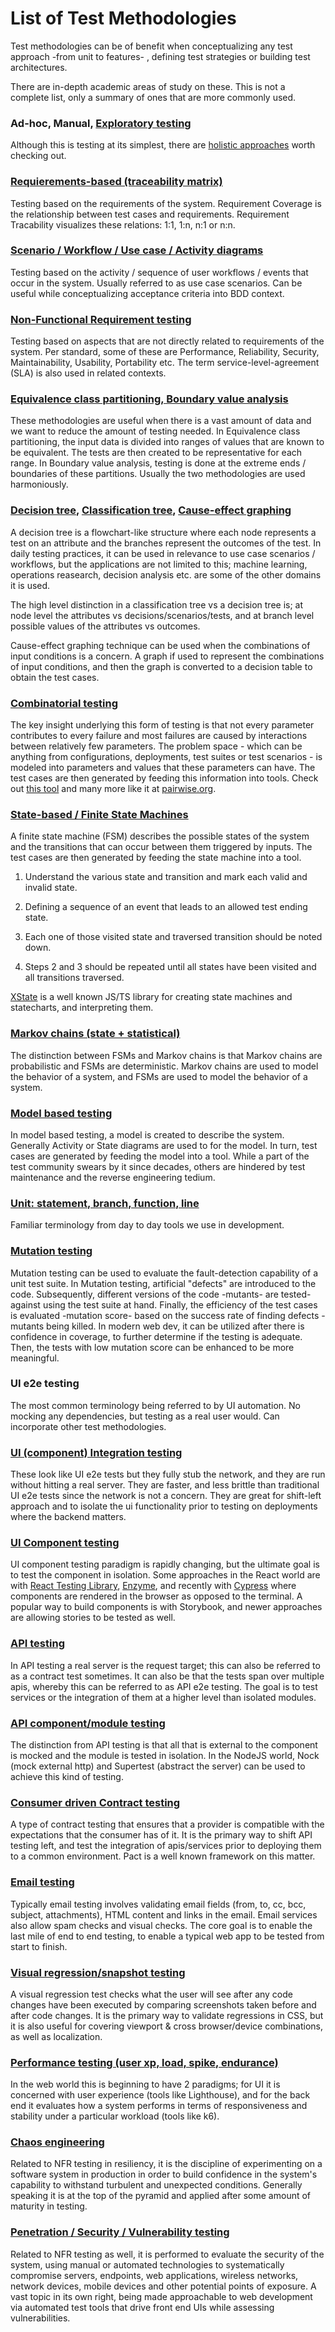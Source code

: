# List of Test Methodologies

Test methodologies can be of benefit when conceptualizing any test approach -from unit to features- , defining test strategies or building test architectures.

There are in-depth academic areas of study on these. This is not a complete list, only a summary of ones that are more commonly used.

### [](https://dev.to/muratkeremozcan/mostly-incomplete-list-of-test-methodologies-52no#adhoc-manual-exploratory-testing)Ad-hoc, Manual, [Exploratory testing](https://www.guru99.com/exploratory-testing.html)

Although this is testing at its simplest, there are [holistic approaches](https://www.satisfice.com/rapid-testing-methodology) worth checking out.

### [](https://dev.to/muratkeremozcan/mostly-incomplete-list-of-test-methodologies-52no#requierementsbased-traceability-matrix)[Requierements-based (traceability matrix)](https://en.wikipedia.org/wiki/Traceability_matrix)

Testing based on the requirements of the system. Requirement Coverage is the relationship between test cases and requirements. Requirement Tracability visualizes these relations: 1:1, 1:n, n:1 or n:n.

### [](https://dev.to/muratkeremozcan/mostly-incomplete-list-of-test-methodologies-52no#scenario-workflow-use-case-activity-diagrams)[Scenario / Workflow / Use case / Activity diagrams](https://en.wikipedia.org/wiki/Activity_diagram)

Testing based on the activity / sequence of user workflows / events that occur in the system. Usually referred to as use case scenarios. Can be useful while conceptualizing acceptance criteria into BDD context.

### [](https://dev.to/muratkeremozcan/mostly-incomplete-list-of-test-methodologies-52no#nonfunctional-requirement-testing)[Non-Functional Requirement testing](https://iso25000.com/index.php/en/iso-25000-standards/iso-25010)

Testing based on aspects that are not directly related to requirements of the system. Per standard, some of these are Performance, Reliability, Security, Maintainability, Usability, Portability etc. The term service-level-agreement (SLA) is also used in related contexts.

### [](https://dev.to/muratkeremozcan/mostly-incomplete-list-of-test-methodologies-52no#equivalence-class-partitioning-boundary-value-analysis)[Equivalence class partitioning, Boundary value analysis](https://www.guru99.com/equivalence-partitioning-boundary-value-analysis.html)

These methodologies are useful when there is a vast amount of data and we want to reduce the amount of testing needed. In Equivalence class partitioning, the input data is divided into ranges of values that are known to be equivalent. The tests are then created to be representative for each range. In Boundary value analysis, testing is done at the extreme ends / boundaries of these partitions. Usually the two methodologies are used harmoniously.

### [](https://dev.to/muratkeremozcan/mostly-incomplete-list-of-test-methodologies-52no#decision-tree-classification-tree-causeeffect-graphing)[Decision tree](https://en.wikipedia.org/wiki/Decision_tree), [Classification tree](https://citeseerx.ist.psu.edu/viewdoc/download?doi=10.1.1.83.9731&rep=rep1&type=pdf), [Cause-effect graphing](https://www.geeksforgeeks.org/cause-effect-graphing-in-software-engineering/)

A decision tree is a flowchart-like structure where each node represents a test on an attribute and the branches represent the outcomes of the test. In daily testing practices, it can be used in relevance to use case scenarios / workflows, but the applications are not limited to this; machine learning, operations reasearch, decision analysis etc. are some of the other domains it is used.

The high level distinction in a classification tree vs a decision tree is; at node level the attributes vs decisions/scenarios/tests, and at branch level possible values of the attributes vs outcomes.

Cause-effect graphing technique can be used when the combinations of input conditions is a concern. A graph if used to represent the combinations of input conditions, and then the graph is converted to a decision table to obtain the test cases.

### [](https://dev.to/muratkeremozcan/mostly-incomplete-list-of-test-methodologies-52no#combinatorial-testing)[Combinatorial testing](https://github.com/NoriSte/ui-testing-best-practices/blob/master/sections/advanced/combinatorial-testing.md)

The key insight underlying this form of testing is that not every parameter contributes to every failure and most failures are caused by interactions between relatively few parameters. The problem space - which can be anything from configurations, deployments, test suites or test scenarios - is modeled into parameters and values that these parameters can have. The test cases are then generated by feeding this information into tools. Check out [this tool](https://foselab.unibg.it/ctwedge/) and many more like it at [pairwise.org](https://jaccz.github.io/pairwise/).

### [](https://dev.to/muratkeremozcan/mostly-incomplete-list-of-test-methodologies-52no#statebased-finite-state-machines)[State-based / Finite State Machines](https://xstate.js.org/docs/about/resources.html#courses)

A finite state machine (FSM) describes the possible states of the system and the transitions that can occur between them triggered by inputs. The test cases are then generated by feeding the state machine into a tool.

1.  Understand the various state and transition and mark each valid and invalid state.
    
2.  Defining a sequence of an event that leads to an allowed test ending state.
    
3.  Each one of those visited state and traversed transition should be noted down.
    
4.  Steps 2 and 3 should be repeated until all states have been visited and all transitions traversed.
    

[XState](https://xstate.js.org/) is a well known JS/TS library for creating state machines and statecharts, and interpreting them.

### [](https://dev.to/muratkeremozcan/mostly-incomplete-list-of-test-methodologies-52no#markov-chains-state-statistical)[Markov chains (state + statistical)](https://en.wikipedia.org/wiki/Markov_chain)

The distinction between FSMs and Markov chains is that Markov chains are probabilistic and FSMs are deterministic. Markov chains are used to model the behavior of a system, and FSMs are used to model the behavior of a system.

### [](https://dev.to/muratkeremozcan/mostly-incomplete-list-of-test-methodologies-52no#model-based-testing)[Model based testing](https://en.wikipedia.org/wiki/Model-based_testing)

In model based testing, a model is created to describe the system. Generally Activity or State diagrams are used to for the model. In turn, test cases are generated by feeding the model into a tool. While a part of the test community swears by it since decades, others are hindered by test maintenance and the reverse engineering tedium.

### [](https://dev.to/muratkeremozcan/mostly-incomplete-list-of-test-methodologies-52no#unit-statement-branch-function-line)[Unit: statement, branch, function, line](https://krishankantsinghal.medium.com/how-to-read-test-coverage-report-generated-using-jest-c2d1cb70da8b)

Familiar terminology from day to day tools we use in development.

### [](https://dev.to/muratkeremozcan/mostly-incomplete-list-of-test-methodologies-52no#mutation-testing)[Mutation testing](https://stryker-mutator.io/docs/)

Mutation testing can be used to evaluate the fault-detection capability of a unit test suite. In Mutation testing, artificial "defects" are introduced to the code. Subsequently, different versions of the code -mutants- are tested-against using the test suite at hand. Finally, the efficiency of the test cases is evaluated -mutation score- based on the success rate of finding defects -mutants being killed. In modern web dev, it can be utilized after there is confidence in coverage, to further determine if the testing is adequate. Then, the tests with low mutation score can be enhanced to be more meaningful.

### [](https://dev.to/muratkeremozcan/mostly-incomplete-list-of-test-methodologies-52no#ui-e2e-testing)UI e2e testing

The most common terminology being referred to by UI automation. No mocking any dependencies, but testing as a real user would. Can incorporate other test methodologies.

### [](https://dev.to/muratkeremozcan/mostly-incomplete-list-of-test-methodologies-52no#ui-component-integration-testing)[UI (component) Integration testing](https://itnext.io/component-vs-ui-integration-vs-e2e-tests-f02b575339dc)

These look like UI e2e tests but they fully stub the network, and they are run without hitting a real server. They are faster, and less brittle than traditional UI e2e tests since the network is not a concern. They are great for shift-left approach and to isolate the ui functionality prior to testing on deployments where the backend matters.

### [](https://dev.to/muratkeremozcan/mostly-incomplete-list-of-test-methodologies-52no#ui-component-testing)[UI Component testing](https://github.com/NoriSte/ui-testing-best-practices#7-component-testing)

UI component testing paradigm is rapidly changing, but the ultimate goal is to test the component in isolation. Some approaches in the React world are with [React Testing Library](https://testing-library.com/docs/react-testing-library/intro), [Enzyme](https://airbnb.io/enzyme/), and recently with [Cypress](https://docs.cypress.io/guides/component-testing/introduction#What-is-Component-Testing) where components are rendered in the browser as opposed to the terminal. A popular way to build components is with Storybook, and newer approaches are allowing stories to be tested as well.

### [](https://dev.to/muratkeremozcan/mostly-incomplete-list-of-test-methodologies-52no#api-testing)[API testing](https://en.wikipedia.org/wiki/API_testing)

In API testing a real server is the request target; this can also be referred to as a contract test sometimes. It can also be that the tests span over multiple apis, whereby this can be referred to as API e2e testing. The goal is to test services or the integration of them at a higher level than isolated modules.

### [](https://dev.to/muratkeremozcan/mostly-incomplete-list-of-test-methodologies-52no#api-componentmodule-testing)[API component/module testing](https://github.com/goldbergyoni/javascript-testing-best-practices#-%EF%B8%8F-17-test-many-input-combinations-using-property-based-testing)

The distinction from API testing is that all that is external to the component is mocked and the module is tested in isolation. In the NodeJS world, Nock (mock external http) and Supertest (abstract the server) can be used to achieve this kind of testing.

### [](https://dev.to/muratkeremozcan/mostly-incomplete-list-of-test-methodologies-52no#consumer-driven-contract-testing)[Consumer driven Contract testing](https://docs.pact.io/)

A type of contract testing that ensures that a provider is compatible with the expectations that the consumer has of it. It is the primary way to shift API testing left, and test the integration of apis/services prior to deploying them to a common environment. Pact is a well known framework on this matter.

### [](https://dev.to/muratkeremozcan/mostly-incomplete-list-of-test-methodologies-52no#email-testing)[Email testing](https://github.com/NoriSte/ui-testing-best-practices/blob/master/sections/advanced/email-testing.md)

Typically email testing involves validating email fields (from, to, cc, bcc, subject, attachments), HTML content and links in the email. Email services also allow spam checks and visual checks. The core goal is to enable the last mile of end to end testing, to enable a typical web app to be tested from start to finish.

### [](https://dev.to/muratkeremozcan/mostly-incomplete-list-of-test-methodologies-52no#visual-regressionsnapshot-testing)[Visual regression/snapshot testing](https://percy.io/)

A visual regression test checks what the user will see after any code changes have been executed by comparing screenshots taken before and after code changes. It is the primary way to validate regressions in CSS, but it is also useful for covering viewport & cross browser/device combinations, as well as localization.

### [](https://dev.to/muratkeremozcan/mostly-incomplete-list-of-test-methodologies-52no#performance-testing-user-xp-load-spike-endurance)[Performance testing (user xp, load, spike, endurance)](https://github.com/NoriSte/ui-testing-best-practices/blob/master/sections/advanced/performance-testing.md)

In the web world this is beginning to have 2 paradigms; for UI it is concerned with user experience (tools like Lighthouse), and for the back end it evaluates how a system performs in terms of responsiveness and stability under a particular workload (tools like k6).

### [](https://dev.to/muratkeremozcan/mostly-incomplete-list-of-test-methodologies-52no#chaos-engineering)[Chaos engineering](https://en.wikipedia.org/wiki/Chaos_engineering)

Related to NFR testing in resiliency, it is the discipline of experimenting on a software system in production in order to build confidence in the system's capability to withstand turbulent and unexpected conditions. Generally speaking it is at the top of the pyramid and applied after some amount of maturity in testing.

### [](https://dev.to/muratkeremozcan/mostly-incomplete-list-of-test-methodologies-52no#penetration-security-vulnerability-testing)[Penetration / Security / Vulnerability testing](https://www.cypress.io/blog/2021/04/28/cypress-and-neuralegion/)

Related to NFR testing as well, it is performed to evaluate the security of the system, using manual or automated technologies to systematically compromise servers, endpoints, web applications, wireless networks, network devices, mobile devices and other potential points of exposure. A vast topic in its own right, being made approachable to web development via automated test tools that drive front end UIs while assessing vulnerabilities.